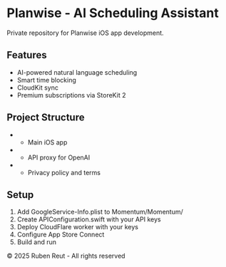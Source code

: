 # Planwise - AI Scheduling Assistant

  Private repository for Planwise iOS app development.

  ## Features
  - AI-powered natural language scheduling
  - Smart time blocking
  - CloudKit sync
  - Premium subscriptions via StoreKit 2

  ## Project Structure
  -  - Main iOS app
  -  - API proxy for OpenAI
  -  - Privacy policy and terms

  ## Setup
  1. Add GoogleService-Info.plist to Momentum/Momentum/
  2. Create APIConfiguration.swift with your API keys
  3. Deploy CloudFlare worker with your keys
  4. Configure App Store Connect
  5. Build and run

  © 2025 Ruben Reut - All rights reserved
